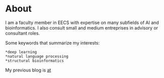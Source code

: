 # About

I am a faculty member in EECS with expertise on many subfields of AI and bioinformatics.  I also consult small and medium entreprises in advisory or consultant roles.

Some keywords that summarize my interests:

    *deep learning
    *natural language processing
    *structural bioinformatics

My previous blog is [at](https://msapaydin.wordpress.com)
